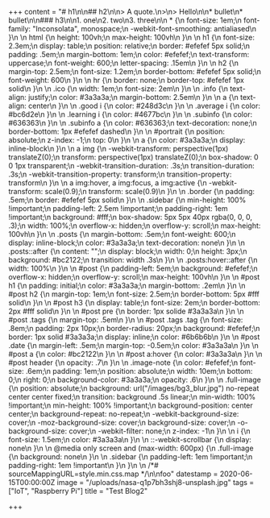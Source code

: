 +++
content = "# h1\n\n## h2\n\n> A quote.\n>\n> Hello\n\n* bullet\n* bullet\n\n### h3\n\n1. one\n2. two\n3. three\n\n    * {\n        font-size: 1em;\n        font-family: \"Inconsolata\", monospace;\n        -webkit-font-smoothing: antialiased\n    }\n    \n    html {\n        height: 100vh;\n        max-height: 100vh\n    }\n    \n    h1 {\n        font-size: 2.3em;\n        display: table;\n        position: relative;\n        border: #efefef 5px solid;\n        padding: .5em;\n        margin-bottom: 1em;\n        color: #efefef;\n        text-transform: uppercase;\n        font-weight: 600;\n        letter-spacing: .15em\n    }\n    \n    h2 {\n        margin-top: 2.5em;\n        font-size: 1.2em;\n        border-bottom: #efefef 5px solid;\n        font-weight: 600\n    }\n    \n    hr {\n        border: none;\n        border-top: #efefef 1px solid\n    }\n    \n    .ico {\n        width: 1em;\n        font-size: 2em\n    }\n    \n    .info {\n        text-align: justify;\n        color: #3a3a3a;\n        margin-bottom: 2.5em\n    }\n    \n    a {\n        text-align: center\n    }\n    \n    .good i {\n        color: #248d3c\n    }\n    \n    .average i {\n        color: #bc6d2e\n    }\n    \n    .learning i {\n        color: #4677bc\n    }\n    \n    .subinfo {\n        color: #636363\n    }\n    \n    .subinfo a {\n        color: #636363;\n        text-decoration: none;\n        border-bottom: 1px #efefef dashed\n    }\n    \n    #portrait {\n        position: absolute;\n        z-index: -1;\n        top: 0\n    }\n    \n    a {\n        color: #3a3a3a;\n        display: inline-block\n    }\n    \n    a img {\n        -webkit-transform: perspective(1px) translateZ(0);\n        transform: perspective(1px) translateZ(0);\n        box-shadow: 0 0 1px transparent;\n        -webkit-transition-duration: .3s;\n        transition-duration: .3s;\n        -webkit-transition-property: transform;\n        transition-property: transform\n    }\n    \n    a img:hover, a img:focus, a img:active {\n        -webkit-transform: scale(0.9);\n        transform: scale(0.9)\n    }\n    \n    .border {\n        padding: .5em;\n        border: #efefef 5px solid\n    }\n    \n    .sidebar {\n        min-height: 100% !important;\n        padding-left: 2.5em !important;\n        padding-right: 1em !important;\n        background: #fff;\n        box-shadow: 5px 5px 40px rgba(0, 0, 0, .3);\n        width: 100%;\n        overflow-x: hidden;\n        overflow-y: scroll;\n        max-height: 100vh\n    }\n    \n    .posts {\n        margin-bottom: .5em;\n        font-weight: 600;\n        display: inline-block;\n        color: #3a3a3a;\n        text-decoration: none\n    }\n    \n    .posts::after {\n        content: \"\";\n        display: block;\n        width: 0;\n        height: 3px;\n        background: #bc2122;\n        transition: width .3s\n    }\n    \n    .posts:hover::after {\n        width: 100%\n    }\n    \n    #post {\n        padding-left: 5em;\n        background: #efefef;\n        overflow-x: hidden;\n        overflow-y: scroll;\n        max-height: 100vh\n    }\n    \n    #post h1 {\n        padding: initial;\n        color: #3a3a3a;\n        margin-bottom: .2em\n    }\n    \n    #post h2 {\n        margin-top: 1em;\n        font-size: 2.5em;\n        border-bottom: 5px #fff solid\n    }\n    \n    #post h3 {\n        display: table;\n        font-size: 2em;\n        border-bottom: 2px #fff solid\n    }\n    \n    #post pre {\n        border: 1px solide #3a3a3a\n    }\n    \n    #post .tags {\n        margin-top: .5em\n    }\n    \n    #post .tags .tag {\n        font-size: .8em;\n        padding: 2px 10px;\n        border-radius: 20px;\n        background: #efefef;\n        border: 1px solid #3a3a3a;\n        display: inline;\n        color: #6b6b6b\n    }\n    \n    #post .date {\n        margin-left: .5em;\n        margin-top: -0.5em;\n        color: #3a3a3a\n    }\n    \n    #post a {\n        color: #bc2122\n    }\n    \n    #post a:hover {\n        color: #3a3a3a\n    }\n    \n    #post header {\n        opacity: .7\n    }\n    \n    .image-note {\n        color: #efefef;\n        font-size: .6em;\n        padding: 1em;\n        position: absolute;\n        width: 10em;\n        bottom: 0;\n        right: 0;\n        background-color: #3a3a3a;\n        opacity: .6\n    }\n    \n    .full-image {\n        position: absolute;\n        background: url(\"/images/bg3_blur.jpg\") no-repeat center center fixed;\n        transition: background .5s linear;\n        min-width: 100% !important;\n        min-height: 100% !important;\n        background-position: center center;\n        background-repeat: no-repeat;\n        -webkit-background-size: cover;\n        -moz-background-size: cover;\n        background-size: cover;\n        -o-background-size: cover;\n        -webkit-filter: none;\n        z-index: -1\n    }\n    \n    i {\n        font-size: 1.5em;\n        color: #3a3a3a\n    }\n    \n    ::-webkit-scrollbar {\n        display: none\n    }\n    \n    @media only screen and (max-width: 600px) {\n        .full-image {\n            background: none\n        }\n    \n        .sidebar {\n            padding-left: 1em !important;\n            padding-right: 1em !important\n        }\n    }\n    \n    /*# sourceMappingURL=style.min.css.map */\n\nfoo"
datestamp = 2020-06-15T00:00:00Z
image = "/uploads/nasa-q1p7bh3shj8-unsplash.jpg"
tags = ["IoT", "Raspberry Pi"]
title = "Test Blog2"

+++
